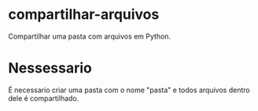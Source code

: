 # compartilhar-arquivos
Compartilhar uma pasta com arquivos em Python.

# Nessessario
É necessario criar uma pasta com o nome "pasta" e todos arquivos dentro dele é compartilhado.
